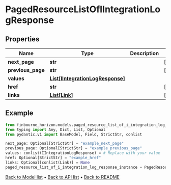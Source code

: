 # PagedResourceListOfIIntegrationLogResponse

## Properties
Name | Type | Description | Notes
------------ | ------------- | ------------- | -------------
**next_page** | **str** |  | [optional] 
**previous_page** | **str** |  | [optional] 
**values** | [**List[IIntegrationLogResponse]**](IIntegrationLogResponse.md) |  | 
**href** | **str** |  | [optional] 
**links** | [**List[Link]**](Link.md) |  | [optional] 
## Example

```python
from finbourne_horizon.models.paged_resource_list_of_i_integration_log_response import PagedResourceListOfIIntegrationLogResponse
from typing import Any, Dict, List, Optional
from pydantic.v1 import BaseModel, Field, StrictStr, conlist

next_page: Optional[StrictStr] = "example_next_page"
previous_page: Optional[StrictStr] = "example_previous_page"
values: conlist(IIntegrationLogResponse) = # Replace with your value
href: Optional[StrictStr] = "example_href"
links: Optional[conlist(Link)] = None
paged_resource_list_of_i_integration_log_response_instance = PagedResourceListOfIIntegrationLogResponse(next_page=next_page, previous_page=previous_page, values=values, href=href, links=links)

```

[Back to Model list](../README.md#documentation-for-models) &#8226; [Back to API list](../README.md#documentation-for-api-endpoints) &#8226; [Back to README](../README.md)

